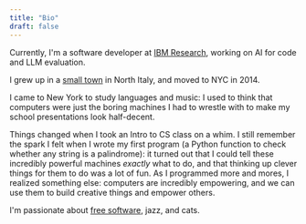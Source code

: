 ```yaml
---
title: "Bio"
draft: false
---
```


Currently, I'm a software developer at [IBM Research](https://research.ibm.com/), working on AI for code and LLM evaluation.

I grew up in a [small town](https://en.wikipedia.org/wiki/Rivarossa) in North Italy, and moved to NYC in 2014. 

I came to New York to study languages and music: I used to think that computers were just the boring machines I had to wrestle with to make my school presentations look half-decent. 

Things changed when I took an Intro to CS class on a whim. I still remember the spark I felt when I wrote my first program (a Python function to check whether any string is a palindrome): it turned out that I could tell these incredibly powerful machines _exactly_ what to do, and that thinking up clever things for them to do was a lot of fun. As I programmed more and mores, I realized something else: computers are incredibly empowering, and we can use them to build creative things and empower others.

I'm passionate about [free software](https://www.gnu.org/philosophy/free-sw.en.html), jazz, and cats.
